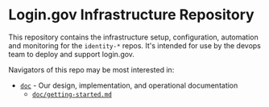 # Login.gov Infrastructure Repository

This repository contains the infrastructure setup, configuration,
automation and monitoring for the `identity-*` repos.  It's intended
for use by the devops team to deploy and support login.gov.

Navigators of this repo may be most interested in:

- [`doc`](doc) - Our design, implementation, and operational documentation
  - [`doc/getting-started.md`](doc/getting-started.md)
